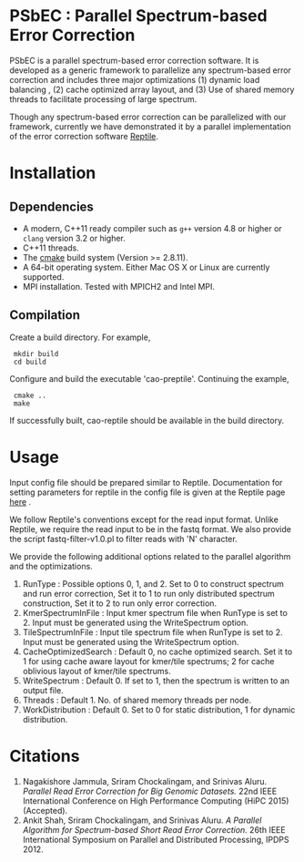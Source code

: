 # PSbEC : Parallel Spectrum-based Error Correction

PSbEC is a parallel spectrum-based error correction software. It is
developed as a generic framework to parallelize any spectrum-based error
correction and includes three major optimizations (1) dynamic load
balancing , (2) cache optimized array layout, and (3) Use of shared
memory threads to facilitate processing of large spectrum.

Though any spectrum-based error correction can be parallelized with our
framework, currently we have demonstrated it by a parallel
implementation of the error correction software
[Reptile](http://aluru-sun.ece.iastate.edu/doku.php?id=reptile).

# Installation
## Dependencies

* A modern, C++11 ready compiler such as `g++` version 4.8 or higher or `clang` version 3.2 or higher.
* C++11 threads.
* The [cmake](www.cmake.org) build system (Version >= 2.8.11).
* A 64-bit operating system. Either Mac OS X or Linux are currently supported.
* MPI installation. Tested with MPICH2 and Intel MPI.

## Compilation

Create a build directory. For example,

     mkdir build
     cd build

Configure and build the executable 'cao-preptile'. Continuing the example,

     cmake ..
     make

If successfully built, cao-reptile  should be available in the build directory.

# Usage

Input config file should be prepared similar to Reptile. Documentation for
setting parameters for reptile in the config file is given at the
Reptile page [here](http://aluru-sun.ece.iastate.edu/doku.php?id=reptile) .

We follow Reptile's conventions except for the read input format. Unlike Reptile, we require the read input to be in the fastq format. We also provide the script fastq-filter-v1.0.pl to filter reads with 'N' character.

We provide the following additional options related to the parallel algorithm and the optimizations.

1. RunType : Possible options 0, 1, and 2. Set to 0 to construct
   spectrum and run error correction, Set it to 1 to run only
   distributed spectrum construction, Set it to 2 to run only error
   correction.
2. KmerSpectrumInFile : Input kmer spectrum file when RunType is set
   to 2. Input must be generated using the WriteSpectrum option.
3. TileSpectrumInFile : Input tile spectrum file when RunType is set
   to 2. Input must be generated using the WriteSpectrum option.
4. CacheOptimizedSearch : Default 0, no cache optimized search. Set it
   to 1 for using cache aware layout for kmer/tile spectrums; 2 for
   cache oblivious layout of kmer/tile spectrums.
5. WriteSpectrum : Default 0. If set to 1, then the spectrum is written
   to an output file.
6. Threads : Default 1. No. of shared memory threads per node.
7. WorkDistribution : Default 0. Set to 0 for static distribution, 1 for
   dynamic distribution.


# Citations

1. Nagakishore Jammula, Sriram Chockalingam, and Srinivas Aluru. _Parallel Read Error Correction for Big Genomic Datasets._ 22nd IEEE International Conference on High Performance Computing (HiPC 2015) (Accepted).
2. Ankit Shah, Sriram Chockalingam, and Srinivas Aluru. _A Parallel Algorithm for Spectrum-based Short Read Error Correction._ 26th IEEE International Symposium on Parallel and Distributed Processing, IPDPS 2012.

